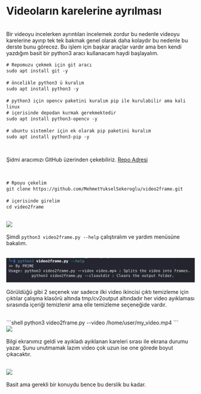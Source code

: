 <p>

# Videoların karelerine ayrılması

<br>
Bir videoyu incelerken ayrıntıları incelemek zordur bu nedenle videoyu karelerine ayırıp tek tek bakmak genel olarak daha kolaydır bu nedenle bu derste bunu görecez. Bu işlem için başkar araçlar vardır ama ben kendi yazdığım basit bir python3 aracı kullanacam haydi başlayalım.

<br>

```shell
# Repomuzu çekmek için git aracı
sudo apt install git -y

# öncelikle python3 ü kuralım 
sudo apt install python3 -y

# python3 için opencv paketini kuralım pip ile kurulabilir ama kali linux 
# içerisinde depodan kurmak gerekmektedir 
sudo apt install python3-opencv -y

# ubuntu sistemler için ek olarak pip paketini kuralım 
sudo apt install python3-pip -y
```


<br>

Şidmi aracımızı GitHub üzerinden çekebiliriz. [Repo Adresi](https://github.com/MehmetYukselSekeroglu/video2frame)

<br>

```shell
# Rpoyu çekelim 
git clone https://github.com/MehmetYukselSekeroglu/video2frame.git

# içerisinde girelim
cd video2frame
```

<br>
<img src="./vka_img/RepoCekme.png">

<br>

Şimdi `python3 video2frame.py --help` çalıştıralım ve yardım menüsüne bakalım.


<br>
<img src="./vka_img/v2f_help_menü.png">
<br>

Görüldüğü gibi 2 seçenek var sadece ilki video ikincisi çıktı temizleme için çıktılar çalışma klasörü altında tmp/cv2output altındadır her video ayıklaması sırasında içeriği temizlenir ama elle temizleme seçeneğide vardır.

<br>
```shell
python3 video2frame.py --video /home/user/my_video.mp4
```

<br>
<img src="./vka_img/v2f_usage.png">

<br>

Bilgi ekranımız geldi ve ayıkladı ayıklanan kareleri sırası ile ekrana durumu yazar. Şunu unutmamak lazım video çok uzun ise one görede boyut çıkacaktır.

<br>

<img src="./vka_img/v2f_results.png">

<br>

Basit ama gerekli bir konuydu bence bu derslik bu kadar.

</p>